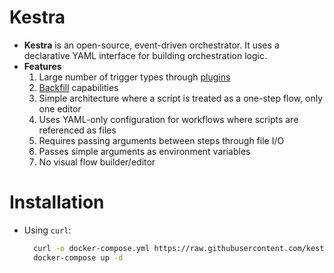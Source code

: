 # Kestra

- **Kestra** is an open-source, event-driven orchestrator. It uses a declarative YAML interface for building orchestration logic.
- **Features**
  1. Large number of trigger types through [plugins](https://kestra.io/plugins)
  2. [Backfill](https://kestra.io/docs/concepts/backfill) capabilities
  3. Simple architecture where a script is treated as a one-step flow, only one editor
  4. Uses YAML-only configuration for workflows where scripts are referenced as files
  5. Requires passing arguments between steps through file I/O
  6. Passes simple arguments as environment variables
  7. No visual flow builder/editor

# Installation

- Using `curl`:
  ```sh
    curl -o docker-compose.yml https://raw.githubusercontent.com/kestra-io/kestra/develop/docker-compose.yml
    docker-compose up -d
  ```
